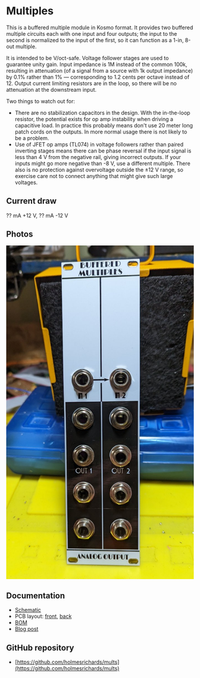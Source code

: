 # Multiples

This is a buffered multiple module in Kosmo format. It provides two buffered multiple circuits each with one input and four outputs; the input to the second is normalized to the input of the first, so it can function as a 1-in, 8-out multiple.

It is intended to be V/oct-safe. Voltage follower stages are used to guarantee unity gain. Input impedance is 1M instead of the common 100k, resulting in attenuation (of a signal from a source with 1k output impedance) by 0.1% rather than 1% — corresponding to 1.2 cents per octave instead of 12. Output current limiting resistors are in the loop, so there will be no attenuation at the downstream input.

Two things to watch out for:

* There are no stabilization capacitors in the design. With the in-the-loop resistor, the potential exists for op amp instability when driving a capacitive load. In practice this probably means don't use 20 meter long patch cords on the outputs. In more normal usage there is not likely to be a problem.
* Use of JFET op amps (TL074) in voltage followers rather than paired inverting stages means there can be phase reversal if the input signal is less than 4 V from the negative rail, giving incorrect outputs. If your inputs might go more negative than -8 V, use a different multiple. There also is no protection against overvoltage outside the ±12 V range, so exercise care not to connect anything that might give such large voltages.

## Current draw
?? mA +12 V, ?? mA -12 V


## Photos

![front](Images/front.jpg)

## Documentation

* [Schematic](Docs/multiples_schematic.pdf)
* PCB layout: [front](Docs/2D/multiples/multiples_front.svg), [back](Docs/2D/multiples/multiples_back.svg)
* [BOM](Docs/BOM/multiples_bom.md)
* [Blog post](https://analogoutputblog.wordpress.com/2023/03/13/buffered-multiples-again/)

## GitHub repository

* [https://github.com/holmesrichards/mults](https://github.com/holmesrichards/mults)
